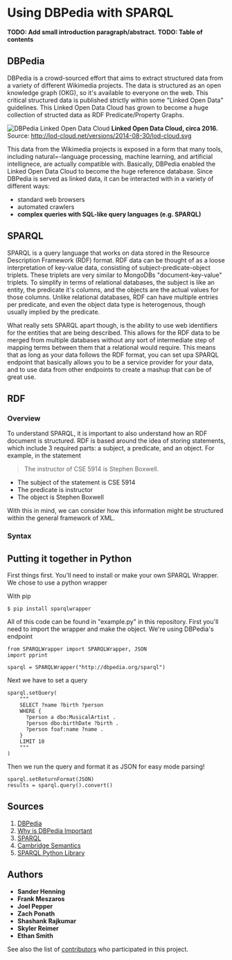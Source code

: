 # Using DBPedia with SPARQL

**TODO: Add small introduction paragraph/abstract.**
**TODO: Table of contents**

## DBPedia

DBPedia is a crowd-sourced effort that aims to extract structured data from a variety of different Wikimedia projects. The data is structured as an open knowledge graph (OKG), so it's available to everyone on the web. This critical structured data is published strictly within some "Linked Open Data" guidelines. This Linked Open Data Cloud has grown to become a huge collection of structed data as RDF Predicate/Property Graphs. 

![](https://cdn-images-1.medium.com/max/1600/1*gLsHP-XUPHJJF_uaXzBqDw.png "DBPedia Linked Open Data Cloud")
**Linked Open Data Cloud, circa 2016.** Source: http://lod-cloud.net/versions/2014-08-30/lod-cloud.svg

This data from the Wikimedia projects is exposed in a form that many tools, including natural=-language processing, machine learning, and artificial intellignece, are actually compatible with. Basically, DBPedia enabled the Linked Open Data Cloud to become the huge reference database. Since DBPedia is served as linked data, it can be interacted with in a variety of different ways:

* standard web browsers
* automated crawlers
* **complex queries with SQL-like query languages (e.g. SPARQL)**




## SPARQL

SPARQL is a query language that works on data stored in the Resource Description Framework (RDF) format. RDF data can be thought of as a loose interpretation of key-value data, consisting of subject-predicate-object triplets. These triplets are very similar to MongoDBs "document-key-value" triplets. To simplify in terms of relational databases, the subject is like an entity, the predicate it's columns, and the objects are the actual values for those columns. Unlike relational databases, RDF can have multiple entries per predicate, and even the object data type is heterogenous, though usually implied by the predicate.

What really sets SPARQL apart though, is the ability to use web identifiers for the entities that are being described. This allows for the RDF data to be merged from multiple databases without any sort of intermediate step of mapping terms between them that a relational would require. This means that as long as your data follows the RDF format, you can set upa SPARQL endpoint that basically allows you to be a service provider for your data, and to use data from other endpoints to create a mashup that can be of great use.

## RDF
### Overview
To understand SPARQL, it is important to also understand how an RDF document is
structured. RDF is based around the idea of storing statements, which include 3
required parts: a subject, a predicate, and an object. For example, in the
statement

> The instructor of CSE 5914 is Stephen Boxwell.

* The subject of the statement is CSE 5914
* The predicate is instructor
* The object is Stephen Boxwell

With this in mind, we can consider how this information might be structured
within the general framework of XML.
### Syntax


## Putting it together in Python

First things first. You'll need to install or make your own SPARQL Wrapper. We chose to use a python wrapper

With pip

    $ pip install sparqlwrapper

All of this code can be found in "example.py" in this repository. First you'll need to import the wrapper and make the object. We're using DBPedia's endpoint 

```
from SPARQLWrapper import SPARQLWrapper, JSON
import pprint

sparql = SPARQLWrapper("http://dbpedia.org/sparql")
```

Next we have to set a query 
```
sparql.setQuery(
    """
    SELECT ?name ?birth ?person
    WHERE {
      ?person a dbo:MusicalArtist .
      ?person dbo:birthDate ?birth .
      ?person foaf:name ?name .
    } 
    LIMIT 10
    """
)
```

Then we run the query and format it as JSON for easy mode parsing!
```
sparql.setReturnFormat(JSON)
results = sparql.query().convert()
```

## Sources
1. [DBPedia](https://wiki.dbpedia.org/)
2. [Why is DBPedia Important](https://medium.com/openlink-software-blog/what-is-dbpedia-and-why-is-it-important-d306b5324f90)
3. [SPARQL](https://en.wikipedia.org/wiki/SPARQL)
4. [Cambridge Semantics](https://www.cambridgesemantics.com/blog/semantic-university/learn-sparql/sparql-vs-sql/)
6. [SPARQL Python Library](https://github.com/RDFLib/sparqlwrapper)


## Authors

* **Sander Henning**
* **Frank Meszaros**
* **Joel Pepper**
* **Zach Ponath**
* **Shashank Rajkumar**
* **Skyler Reimer**
* **Ethan Smith**

See also the list of [contributors](https://github.com/your/project/contributors) who participated in this project.
